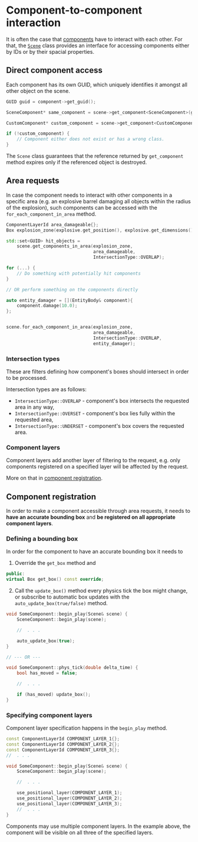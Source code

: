 # Component-to-component interaction

It is often the case that [components](../../lib/logics/scene_component.h) have to interact with each other. For that, the [`Scene`](../../lib/logics/scene.h) class provides an interface for accessing components either by IDs or by their spacial properties.

## Direct component access

Each component has its own GUID, which uniquely identifies it amongst all other object on the scene.

```C++
GUID guid = component->get_guid();

SceneComponent* same_component = scene->get_component<SceneComponent>(guid);

CustomComponent* custom_component = scene->get_component<CustomComponent>(guid);

if (!custom_component) {
    // Component either does not exist or has a wrong class.
}
```

The `Scene` class guarantees that the reference returned by `get_component` method expires only if the referenced object is destroyed.

## Area requests

In case the component needs to interact with other components in a specific area (e.g. an explosive barrel damaging all objects within the radius of the explosion), such components can be accessed with the `for_each_component_in_area` method.

```C++
ComponentLayerId area_damageable{};
Box explosion_zone(explosive.get_position(), explosive.get_dimensions());

std::set<GUID> hit_objects =
    scene.get_components_in_area(explosion_zone,
                                 area_damageable,
                                 IntersectionType::OVERLAP);

for (...) {
    // Do something with potentially hit components
}

// OR perform something on the components directly

auto entity_damager = [](EntityBody& component){
    component.damage(10.0);
};


scene.for_each_component_in_area(explosion_zone,
                                 area_damageable,
                                 IntersectionType::OVERLAP,
                                 entity_damager);
```

### Intersection types

These are filters defining how component's boxes should intersect in order to be processed.

Intersection types are as follows:

- `IntersectionType::OVERLAP` - component's box intersects the requested area in any way,
- `IntersectionType::OVERSET` - component's box lies fully within the requested area,
- `IntersectionType::UNDERSET` - component's box covers the requested area.

### Component layers

Component layers add another layer of filtering to the request, e.g. only components registered on a specified layer will be affected by the request.

More on that in [component registration](#component-registration).

## Component registration

In order to make a component accessible through area requests, it needs to **have an accurate bounding box** and **be registered on all appropriate component layers**.

### Defining a bounding box

In order for the component to have an accurate bounding box it needs to

1. Override the `get_box` method and

```C++
public:
virtual Box get_box() const override;
```

2. Call the `update_box()` method every physics tick the box might change, or subscribe to automatic box updates with the `auto_update_box(true/false)` method.

```C++
void SomeComponent::begin_play(Scene& scene) {
    SceneComponent::begin_play(scene);

    //  . . .

    auto_update_box(true);
}

// --- OR ---

void SomeComponent::phys_tick(double delta_time) {
    bool has_moved = false;

    //  . . .

    if (has_moved) update_box();
}
```

### Specifying component layers

Component layer specification happens in the `begin_play` method.

```C++
const ComponentLayerId COMPONENT_LAYER_1{};
const ComponentLayerId COMPONENT_LAYER_2{};
const ComponentLayerId COMPONENT_LAYER_3{};
//  . . .

void SomeComponent::begin_play(Scene& scene) {
    SceneComponent::begin_play(scene);

    //  . . .

    use_positional_layer(COMPONENT_LAYER_1);
    use_positional_layer(COMPONENT_LAYER_2);
    use_positional_layer(COMPONENT_LAYER_3);
    //  . . .
}
```

Components may use multiple component layers. In the example above, the component will be visible on all three of the specified layers.
